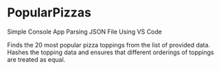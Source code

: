 # PopularPizzas
Simple Console App Parsing JSON File Using VS Code

Finds the 20 most popular pizza toppings from the list of provided data. Hashes the topping data and ensures that different orderings of toppings are treated as equal.
